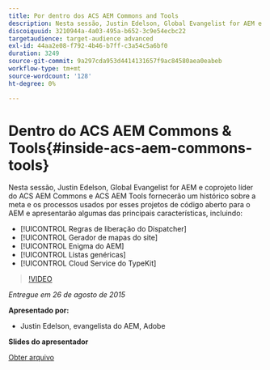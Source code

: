 ```yaml
---
title: Por dentro dos ACS AEM Commons and Tools
description: Nesta sessão, Justin Edelson, Global Evangelist for AEM e co-projeto líder do ACS AEM Commons e ACS AEM Tools fornecerão algumas informações sobre a meta e os processos usados por esses projetos de código aberto para o AEM e demonstrarão alguns dos principais recursos.
discoiquuid: 3210944a-4a03-495a-b652-3c9e54ecbc22
targetaudience: target-audience advanced
exl-id: 44aa2e08-f792-4b46-b7ff-c3a54c5a6bf0
duration: 3249
source-git-commit: 9a297cda953d4414131657f9ac84580aea0eabeb
workflow-type: tm+mt
source-wordcount: '128'
ht-degree: 0%

---
```


# Dentro do ACS AEM Commons &amp; Tools{#inside-acs-aem-commons-tools}

Nesta sessão, Justin Edelson, Global Evangelist for AEM e coprojeto líder do ACS AEM Commons e ACS AEM Tools fornecerão um histórico sobre a meta e os processos usados por esses projetos de código aberto para o AEM e apresentarão algumas das principais características, incluindo:

* [!UICONTROL Regras de liberação do Dispatcher]
* [!UICONTROL Gerador de mapas do site]
* [!UICONTROL Enigma do AEM]
* [!UICONTROL Listas genéricas]
* [!UICONTROL Cloud Service do TypeKit]

>[!VIDEO](https://video.tv.adobe.com/v/19374/?quality=9)

*Entregue em 26 de agosto de 2015*

**Apresentado por:**

* Justin Edelson, evangelista do AEM, Adobe

**Slides do apresentador**

[Obter arquivo](assets/08262015-commons-and-tools.pptx)
<!--
[Get back to the Overview](https://helpx.adobe.com/experience-manager/kt/eseminars/gems/aem-index.html)
-->
